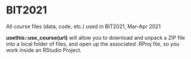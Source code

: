 # BIT2021

All course files (data, code, etc.) used in BIT2021, Mar-Apr 2021

**usethis::use_course(url)** will allow you to download and unpack a ZIP file into a local folder of files, and open up the associated .RProj file, so you work inside an RStudio Project.
